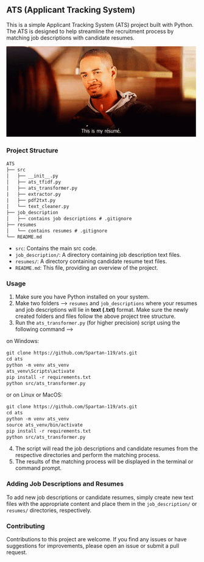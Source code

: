 ## ATS (Applicant Tracking System)

This is a simple Applicant Tracking System (ATS) project built with Python. The ATS is designed to help streamline the recruitment process by matching job descriptions with candidate resumes.

![ATS_Thumbnail](meta/This-is-my-resume-gif.gif)

### Project Structure

```
ATS
├── src
│   ├── __init__.py
│   ├── ats_tfidf.py
│   ├── ats_transformer.py
|   ├── extractor.py
|   ├── pdf2txt.py
│   └── text_cleaner.py
├── job_description
│   ├── contains job descriptions # .gitignore
├── resumes
│   └── contains resumes # .gitignore
└── README.md
```

- `src`: Contains the main src code.
- `job_description/`: A directory containing job description text files.
- `resumes/`: A directory containing candidate resume text files.
- `README.md`: This file, providing an overview of the project.

### Usage

1. Make sure you have Python installed on your system.
2. Make two folders --> `resumes` and `job_descriptions` where your resumes and job descriptions will lie in <b>text (.txt)</b> format. Make sure the newly created folders and files follow the above project tree structure.
3. Run the `ats_transformer.py` (for higher precision) script using the following command -->

on Windows:

   ```
   git clone https://github.com/Spartan-119/ats.git
   cd ats
   python -m venv ats_venv
   ats_venv\Scripts\activate
   pip install -r requirements.txt
   python src/ats_transformer.py
   ```
or on Linux or MacOS:

   ```
   git clone https://github.com/Spartan-119/ats.git
   cd ats
   python -m venv ats_venv
   source ats_venv/bin/activate
   pip install -r requirements.txt
   python src/ats_transformer.py
   ```
4. The script will read the job descriptions and candidate resumes from the respective directories and perform the matching process.
5. The results of the matching process will be displayed in the terminal or command prompt.

### Adding Job Descriptions and Resumes

To add new job descriptions or candidate resumes, simply create new text files with the appropriate content and place them in the `job_description/` or `resumes/` directories, respectively.

### Contributing

Contributions to this project are welcome. If you find any issues or have suggestions for improvements, please open an issue or submit a pull request.

